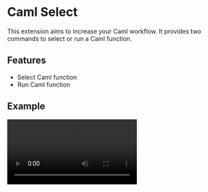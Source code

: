 # Caml Select

This extension aims to increase your Caml workflow.
It provides two commands to select or run a Caml function.

## Features

* Select Caml function
* Run Caml function

## Example

![Select and run](res/video.mp4 "Select and run")

